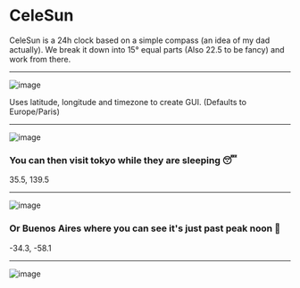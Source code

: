 # CeleSun

CeleSun is a 24h clock based on a simple compass (an idea of my dad actually). 
We break it down into 15° equal parts (Also 22.5 to be fancy) and work from there.

---
![image](https://github.com/user-attachments/assets/b757cdfc-4c70-45fa-a0b6-55a876528ede)

Uses latitude, longitude and timezone to create GUI. (Defaults to Europe/Paris)

---
![image](https://github.com/user-attachments/assets/7bb8ec99-342c-4de9-bdc7-0c4a6ac48534)


### You can then visit tokyo while they are sleeping 😴

35.5, 139.5

---
![image](https://github.com/user-attachments/assets/4f36317f-d66c-4f7b-8559-e47be52fe1c8)

### Or Buenos Aires where you can see it's just past peak noon 🔆 

-34.3, -58.1

---
![image](https://github.com/user-attachments/assets/c272505e-f03f-4879-9267-b248116a9068)



